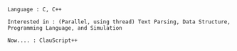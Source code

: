     Language : C, C++

    Interested in : (Parallel, using thread) Text Parsing, Data Structure, Programming Language, and Simulation

    Now.... : ClauScript++
